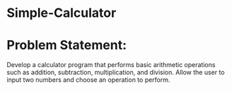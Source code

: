 # Simple-Calculator
# Problem Statement: 
  Develop a calculator program that performs basic arithmetic operations such as addition, subtraction, multiplication, and division. Allow the user to input two numbers and choose an operation to perform.
